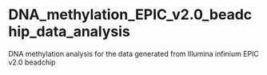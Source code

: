 # DNA_methylation_EPIC_v2.0_beadchip_data_analysis
DNA methylation analysis for the data generated from Illumina infinium EPIC v2.0 beadchip
